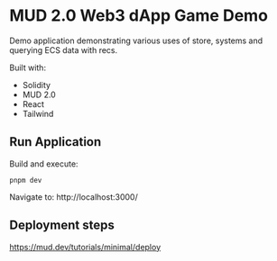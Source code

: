 # MUD 2.0 Web3 dApp Game Demo

Demo application demonstrating various uses of store, systems and querying ECS data with recs.

Built with:
- Solidity
- MUD 2.0
- React
- Tailwind

## Run Application

Build and execute:
```
pnpm dev
```

Navigate to:  http://localhost:3000/


## Deployment steps

https://mud.dev/tutorials/minimal/deploy
